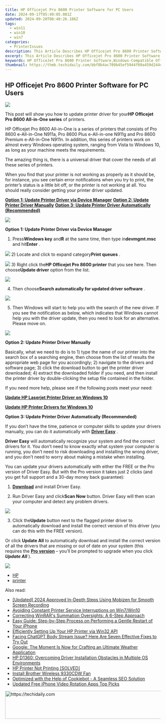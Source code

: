 ```yaml
---
title: HP Officejet Pro 8600 Printer Software for PC Users
date: 2024-09-17T05:49:05.081Z
updated: 2024-09-20T08:40:26.186Z
tags:
  - win11
  - win10
  - win7
categories:
  - PrinterIssues
description: This Article Describes HP Officejet Pro 8600 Printer Software for PC Users
excerpt: This Article Describes HP Officejet Pro 8600 Printer Software for PC Users
keywords: HP OfficeJet Pro 8600 Printer Software,Windows-Compatible Officejet Pro 8600 Software,PC Compatible Officejet Printer 8600 Drivers,HP Officejet Pro 8600 for Home and Office Use,Official HP OfficeJet Pro 8600 Printing Software,Supported HP Officejet Pro 8600 Software Downloads,Compatible Windows Printer Software HP Officejet Pro 8600
thumbnail: https://thmb.techidaily.com/bbf8b4ac709b45ef5944f09a459d244c293de523e01954b86b12ee5efc9e9834.jpg
---
```


## HP Officejet Pro 8600 Printer Software for PC Users

![](https://ssl-product-images.www8-hp.com/digmedialib/prodimg/lowres/c02926047.png)

 This post will show you how to update printer driver for your**HP Officejet Pro 8600 All-in-One series** of printers.

 HP Officejet Pro 8600 All-in-One is a series of printers that consists of Pro 8600 e-All-in-One N911a, Pro 8600 Plus e-All-in-one N911g and Pro 8600 Premium e-All-in-One N911n. In addition, this series of printers work on almost every Windows operating system, ranging from Vista to Windows 10, as long as your machine meets the requirements.

 The amazing thing is, there is a universal driver that cover the needs of all these series of printers.

 When you find that your printer is not working as properly as it should be, for instance, you see certain error notifications when you try to print, the printer’s status is a little bit off, or the printer is not working at all. You should really consider getting your printer driver updated.

[**Option 1: Update Printer Driver via Device Manager**](#1)
[**Option 2: Update Printer Driver Manually**](#2)
[**Option 3: Update Printer Driver Automatically (Recommended)**](#3)

![](https://images.drivereasy.com/wp-content/uploads/2017/05/img_590809f687953.jpg)

 **Option 1: Update Printer Driver via Device Manager**

 1) Press**Windows key** and**R** at the same time, then type in**devmgmt.msc** and hit**Enter** .

![](https://images.drivereasy.com/wp-content/uploads/2017/05/img_5907fef252f36.png)
 2) Locate and click to expand category**Print queues** .

![](https://images.drivereasy.com/wp-content/uploads/2017/05/img_590802e3114a1.jpg)
 3) Right click the**HP Officejet Pro 8600 printer** that you see here. Then choose**Update driver** option from the list.

![](https://images.drivereasy.com/wp-content/uploads/2017/05/img_59080a9f4559f.png)

 4) Then choose**Search automatically for updated driver software** .

![](https://images.drivereasy.com/wp-content/uploads/2017/05/img_59080b75a70a9.jpg)

 5) Then Windows will start to help you with the search of the new driver. If you see the notification as below, which indicates that Windows cannot help you with the driver update, then you need to look for an alternative. Please move on.

![](https://images.drivereasy.com/wp-content/uploads/2017/05/img_59082342e5590.jpg)

 **Option 2: Update Printer Driver Manually**

 Basically, what we need to do is to 1) type the name of our printer into the search box of a searching engine, then choose from the list of results the appropriate web page for you accordingly; 2) navigate to the drivers and software page; 3) click the download button to get the printer driver downloaded; 4) extract the downloaded folder if you need, and then install the printer driver by double-clicking the setup file contained in the folder.

 If you need more help, please see if the following posts meet your need:

[**Update HP Laserjet Printer Driver on Windows 10**](https://tools.techidaily.com/drivereasy/download/)

[**Update HP Printer Drivers for Windows 10**](https://tools.techidaily.com/drivereasy/download/)

**Option 3: Update Printer Driver Automatically (Recommended)**

 If you don’t have the time, patience or computer skills to update your drivers manually, you can do it automatically with [**Driver Easy**](https://tools.techidaily.com/drivereasy/download/) .

**Driver Easy** will automatically recognize your system and find the correct drivers for it. You don’t need to know exactly what system your computer is running, you don’t need to risk downloading and installing the wrong driver, and you don’t need to worry about making a mistake when installing.

 You can update your drivers automatically with either the FREE or the Pro version of Driver Easy. But with the Pro version it takes just 2 clicks (and you get full support and a 30-day money back guarantee):

 1) **[Download](https://tools.techidaily.com/drivereasy/download/)**  and install Driver Easy.

 2) Run Driver Easy and click**Scan Now** button. Driver Easy will then scan your computer and detect any problem drivers.

![](https://images.drivereasy.com/wp-content/uploads/2017/05/img_59082b9478bec.png)

 3) Click the**Update** button next to the flagged printer driver to automatically download and install the correct version of this driver (you can do this with the FREE version).

 Or click **Update All** to automatically download and install the correct version of all the drivers that are missing or out of date on your system (this requires the **[Pro version](https://tools.techidaily.com/drivereasy/download/)**  – you’ll be prompted to upgrade when you click _**Update All**_ ).

![](https://images.drivereasy.com/wp-content/uploads/2017/05/img_59082b8eb2887.jpg)

* [HP](https://tools.techidaily.com/drivereasy/download/)
* [printer](https://tools.techidaily.com/drivereasy/download/)

<ins class="adsbygoogle"
     style="display:block"
     data-ad-format="autorelaxed"
     data-ad-client="ca-pub-7571918770474297"
     data-ad-slot="1223367746"></ins>

<ins class="adsbygoogle"
     style="display:block"
     data-ad-client="ca-pub-7571918770474297"
     data-ad-slot="8358498916"
     data-ad-format="auto"
     data-full-width-responsive="true"></ins>

<span class="atpl-alsoreadstyle">Also read:</span>
<div><ul>
<li><a href="https://screen-recording.techidaily.com/updated-2024-approved-in-depth-steps-using-mobizen-for-smooth-screen-recording/"><u>[Updated] 2024 Approved In-Depth Steps Using Mobizen for Smooth Screen Recording</u></a></li>
<li><a href="https://printer-issues.techidaily.com/avoiding-constant-printer-service-interruptions-on-win7win10/"><u>Avoiding Constant Printer Service Interruptions on Win7/Win10</u></a></li>
<li><a href="https://win11.techidaily.com/correcting-winrars-summation-oversights-a-6-step-approach/"><u>Correcting WinRAR's Summation Oversights: A 6-Step Approach</u></a></li>
<li><a href="https://fox-that.techidaily.com/easy-guide-step-by-step-process-on-performing-a-gentle-restart-of-your-iphone/"><u>Easy Guide: Step-by-Step Process on Performing a Gentle Restart of Your iPhone</u></a></li>
<li><a href="https://printer-issues.techidaily.com/efficiently-setting-up-your-hp-printer-via-win32-api/"><u>Efficiently Setting Up Your HP Printer via Win32 API</u></a></li>
<li><a href="https://tech-revival.techidaily.com/facing-chatgpt-body-stream-issue-here-are-seven-effective-fixes-to-try-out/"><u>Facing ChatGPT Body Stream Issue? Here Are Seven Effective Fixes to Try Out</u></a></li>
<li><a href="https://hardware-help.techidaily.com/google-the-moment-is-now-for-crafting-an-ultimate-weather-application/"><u>Google: The Moment Is Now for Crafting an Ultimate Weather Application</u></a></li>
<li><a href="https://printer-issues.techidaily.com/hp-d1360-overcoming-driver-installation-obstacles-in-multiple-os-environments/"><u>HP D1360: Overcoming Driver Installation Obstacles in Multiple OS Environments</u></a></li>
<li><a href="https://printer-issues.techidaily.com/hp-printer-not-printing-solved/"><u>HP Printer Not Printing [SOLVED]</u></a></li>
<li><a href="https://printer-issues.techidaily.com/install-brother-wireless-9330cdw-fan/"><u>Install Brother Wireless 9330CDW Fan</u></a></li>
<li><a href="https://data-safeguard.techidaily.com/optimized-with-the-help-of-cookiebot-a-seamless-seo-solution/"><u>Optimized with the Help of Cookiebot - A Seamless SEO Solution</u></a></li>
<li><a href="https://video-ai-editor.techidaily.com/updated-free-iphone-video-rotation-apps-top-picks/"><u>Updated Free iPhone Video Rotation Apps Top Picks</u></a></li>
</ul></div>

<!-- affiliate ads begin -->
<a href="https://ephamedtechinc.pxf.io/c/5597632/2137226/26400" target="_top" id="2137226">
  <img src="//a.impactradius-go.com/display-ad/26400-2137226" border="0" alt="https://techidaily.com" width="728" height="90"/>
</a>
<img height="0" width="0" src="https://ephamedtechinc.pxf.io/i/5597632/2137226/26400" style="position:absolute;visibility:hidden;" border="0" />
<!-- affiliate ads end -->

